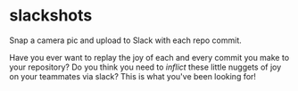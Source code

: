 # slackshots
Snap a camera pic and upload to Slack with each repo commit.

Have you ever want to replay the joy of each and every commit you make to your repository? Do you think you need to _inflict_ these little nuggets of joy on your teammates via slack? This is what you've been looking for!
